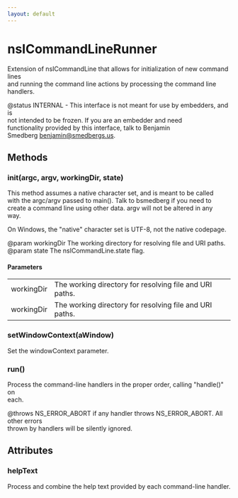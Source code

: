 ```yaml
---
layout: default
---
```


# nsICommandLineRunner #
  
Extension of nsICommandLine that allows for initialization of new command lines  
and running the command line actions by processing the command line handlers.  
  
@status INTERNAL - This interface is not meant for use by embedders, and is  
                   not intended to be frozen. If you are an embedder and need  
                   functionality provided by this interface, talk to Benjamin  
                   Smedberg <benjamin@smedbergs.us>.  
  

## Methods ##

### init(argc, argv, workingDir, state) ###
  
This method assumes a native character set, and is meant to be called  
with the argc/argv passed to main(). Talk to bsmedberg if you need to  
create a command line using other data. argv will not be altered in any  
way.  
  
On Windows, the "native" character set is UTF-8, not the native codepage.  
  
@param workingDir The working directory for resolving file and URI paths.  
@param state      The nsICommandLine.state flag.  
  

#### Parameters ####

<table>

<tr>
<td>workingDir</td>
<td>The working directory for resolving file and URI paths.  
</td>
</tr>

<tr>
<td>workingDir</td>
<td>The working directory for resolving file and URI paths.  
</td>
</tr>

</table>

### setWindowContext(aWindow) ###
  
Set the windowContext parameter.  
  

### run() ###
  
Process the command-line handlers in the proper order, calling "handle()" on  
each.  
  
@throws NS_ERROR_ABORT if any handler throws NS_ERROR_ABORT. All other errors  
        thrown by handlers will be silently ignored.  
  

## Attributes ##

### helpText ###
  
Process and combine the help text provided by each command-line handler.  
  
